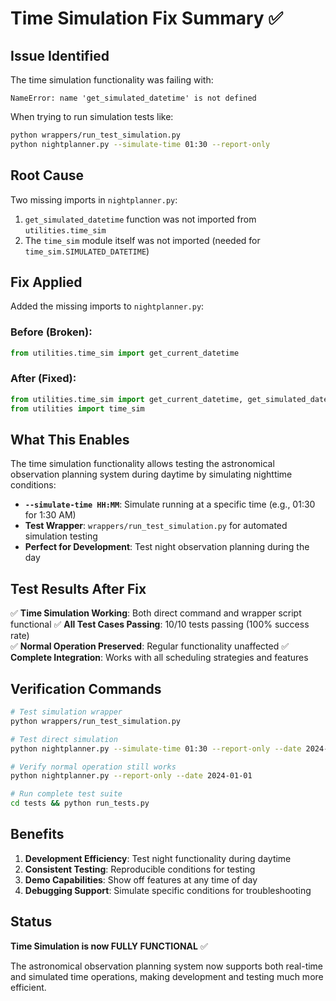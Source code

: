 # Time Simulation Fix Summary ✅

## Issue Identified
The time simulation functionality was failing with:
```
NameError: name 'get_simulated_datetime' is not defined
```

When trying to run simulation tests like:
```bash
python wrappers/run_test_simulation.py
python nightplanner.py --simulate-time 01:30 --report-only
```

## Root Cause
Two missing imports in `nightplanner.py`:
1. `get_simulated_datetime` function was not imported from `utilities.time_sim`
2. The `time_sim` module itself was not imported (needed for `time_sim.SIMULATED_DATETIME`)

## Fix Applied
Added the missing imports to `nightplanner.py`:

### Before (Broken):
```python
from utilities.time_sim import get_current_datetime
```

### After (Fixed):
```python
from utilities.time_sim import get_current_datetime, get_simulated_datetime
from utilities import time_sim
```

## What This Enables
The time simulation functionality allows testing the astronomical observation planning system during daytime by simulating nighttime conditions:

- **`--simulate-time HH:MM`**: Simulate running at a specific time (e.g., 01:30 for 1:30 AM)
- **Test Wrapper**: `wrappers/run_test_simulation.py` for automated simulation testing
- **Perfect for Development**: Test night observation planning during the day

## Test Results After Fix
✅ **Time Simulation Working**: Both direct command and wrapper script functional
✅ **All Test Cases Passing**: 10/10 tests passing (100% success rate)  
✅ **Normal Operation Preserved**: Regular functionality unaffected
✅ **Complete Integration**: Works with all scheduling strategies and features

## Verification Commands
```bash
# Test simulation wrapper
python wrappers/run_test_simulation.py

# Test direct simulation
python nightplanner.py --simulate-time 01:30 --report-only --date 2024-06-01

# Verify normal operation still works
python nightplanner.py --report-only --date 2024-01-01

# Run complete test suite
cd tests && python run_tests.py
```

## Benefits
1. **Development Efficiency**: Test night functionality during daytime
2. **Consistent Testing**: Reproducible conditions for testing
3. **Demo Capabilities**: Show off features at any time of day
4. **Debugging Support**: Simulate specific conditions for troubleshooting

## Status
**Time Simulation is now FULLY FUNCTIONAL** ✅

The astronomical observation planning system now supports both real-time and simulated time operations, making development and testing much more efficient. 